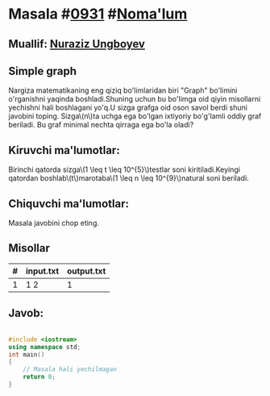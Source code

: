 
<h1>Masala #<a href="https://robocontest.uz/tasks/0931">0931</a> #<a href="https://robocontest.uz/tasks?category=1">Noma'lum</a></h1>
<h2> Muallif: <a href="https://robocontest.uz/profile/nuraziz_imo">Nuraziz Ungboyev</a></h2>
<h2>Simple graph</h2>
<p>Nargiza matematikaning eng qiziq bo'limlaridan biri "Graph" bo'limini o'rganishni yaqinda boshladi.Shuning uchun bu bo'limga oid qiyin misollarni yechishni hali boshlagani yo'q.U sizga grafga oid oson savol berdi shuni javobini toping.
Sizga\(n\)ta uchga ega bo'lgan ixtiyoriy bo'g'lamli oddiy graf beriladi. Bu graf minimal nechta qirraga ega bo'la oladi?</p>
<h2>Kiruvchi ma'lumotlar:</h2>
<p>Birinchi qatorda sizga\(1 \leq t \leq 10^{5}\)testlar soni kiritiladi.Keyingi qatordan boshlab\(t\)marotaba\(1 \leq n \leq 10^{9}\)natural soni beriladi.</p>
<h2>Chiquvchi ma'lumotlar:</h2>
<p>Masala javobini chop eting.</p>
<h2>Misollar</h2>
<table>
    <thead>
        <tr>
            <th>#</th>
            <th>input.txt</th>
            <th>output.txt</th>
        </tr>
    </thead>
    <tbody>
            <tr>
                <td>1</td>
                <td>1
2</td>
                <td>1</td>
            </tr>
    </tbody>
    </table>
    
<h2>Javob:</h2>

######
```cpp
#include <iostream>
using namespace std;
int main()
{
    // Masala hali yechilmagan
    return 0;
}
```
